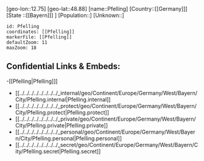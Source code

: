 ﻿---
location: [48.88,12.75]
mapzoom: [7,12] 
mapmarker: city 
type: City
tags:
- geo/City


SpocWebEntityId: 33344
isDeleted: false
confidential: public

---
[geo-lon::12.75]
[geo-lat::48.88]
[name::Pfelling]
[Country::[[Germany]]]
[State ::[[Bayern]]] ]
[Population::]
[Unknown::]


```leaflet
id: Pfelling
coordinates: [[Pfelling]]
markerFile: [[Pfelling]]
defaultZoom: 11 
maxZoom: 18
```


## Confidential Links & Embeds: 
-[[Pfelling|Pfelling]]] 
- [[../../../../../../../../_internal/geo/Continent/Europe/Germany/West/Bayern/City/Pfelling.internal|Pfelling.internal]] 
- [[../../../../../../../../_protect/geo/Continent/Europe/Germany/West/Bayern/City/Pfelling.protect|Pfelling.protect]] 
- [[../../../../../../../../_private/geo/Continent/Europe/Germany/West/Bayern/City/Pfelling.private|Pfelling.private]] 
- [[../../../../../../../../_personal/geo/Continent/Europe/Germany/West/Bayern/City/Pfelling.personal|Pfelling.personal]] 
- [[../../../../../../../../_secret/geo/Continent/Europe/Germany/West/Bayern/City/Pfelling.secret|Pfelling.secret]] 

